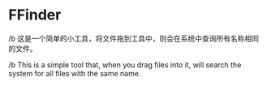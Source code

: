 # FFinder

/b 这是一个简单的小工具，将文件拖到工具中，则会在系统中查询所有名称相同的文件。


/b This is a simple tool that, when you drag files into it, will search the system for all files with the same name.
